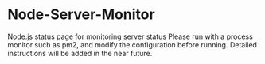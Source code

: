 # Node-Server-Monitor
Node.js status page for monitoring server status
Please run with a process monitor such as pm2, and modify the configuration before running.
Detailed instructions will be added in the near future.